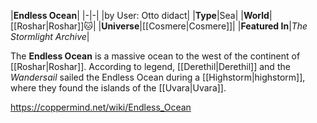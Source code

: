|**Endless Ocean**|
|-|-|
|by User: Otto didact|
|**Type**|Sea|
|**World**|[[Roshar\|Roshar]]🐱︎|
|**Universe**|[[Cosmere\|Cosmere]]|
|**Featured In**|*The Stormlight Archive*|

The **Endless Ocean** is a massive ocean to the west of the continent of [[Roshar\|Roshar]].
According to legend, [[Derethil\|Derethil]] and the *Wandersail* sailed the Endless Ocean during a [[Highstorm\|highstorm]], where they found the islands of the [[Uvara\|Uvara]].



https://coppermind.net/wiki/Endless_Ocean